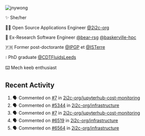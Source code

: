 ![jnywong](https://readme-typing-svg.demolab.com/?font=Intel+One+Mono&size=36&duration=3000&pause=1000&color=6bc46d&vCenter=true&width=170&lines=jnywong)

✨ She/her

👩‍💻 Open Source Applications Engineer [@2i2c-org](https://2i2c.org/)

🐻 Ex-Research Software Engineer [@bear-rsg](https://github.com/bear-rsg) [@baskerville-hpc](https://github.com/baskerville-hpc) 

🇫🇷 Former post-doctorante [@IPGP](https://github.com/IPGP) et [@ISTerre](https://www.isterre.fr/) 

💧 PhD graduate [@CDTFluidsLeeds](https://fluid-dynamics.leeds.ac.uk/) 

⌨️ Mech keeb enthusiast 

## Recent Activity 

<!--START_SECTION:activity-->
1. 🗣 Commented on [#7](https://github.com/2i2c-org/jupyterhub-cost-monitoring/pull/7#issuecomment-3191608045) in [2i2c-org/jupyterhub-cost-monitoring](https://github.com/2i2c-org/jupyterhub-cost-monitoring)
2. 🗣 Commented on [#5344](https://github.com/2i2c-org/infrastructure/issues/5344#issuecomment-3191478113) in [2i2c-org/infrastructure](https://github.com/2i2c-org/infrastructure)
3. 🗣 Commented on [#7](https://github.com/2i2c-org/jupyterhub-cost-monitoring/pull/7#issuecomment-3191466542) in [2i2c-org/jupyterhub-cost-monitoring](https://github.com/2i2c-org/jupyterhub-cost-monitoring)
4. 🗣 Commented on [#6519](https://github.com/2i2c-org/infrastructure/issues/6519#issuecomment-3191021924) in [2i2c-org/infrastructure](https://github.com/2i2c-org/infrastructure)
5. 🗣 Commented on [#6564](https://github.com/2i2c-org/infrastructure/issues/6564#issuecomment-3190993235) in [2i2c-org/infrastructure](https://github.com/2i2c-org/infrastructure)
<!--END_SECTION:activity-->
